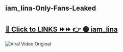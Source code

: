 
 ## iam_lina-Only-Fans-Leaked

# <h2><a href="https://clipsfans.com/iam_lina&ref=git">🔗 Click to LINKS ⏩⏩ 👉 🟢 iam_lina </a></h2>

<a href="https://clipsfans.com/iam_lina&ref=git" rel="nofollow" data-target="animated-image.originalLink"><img src="https://i.ibb.co.com/xMMVF88/686577567.gif" alt="Viral Video Original" style="max-width: 100%; display: inline-block;" data-target="animated-image.originalImage"></a>
